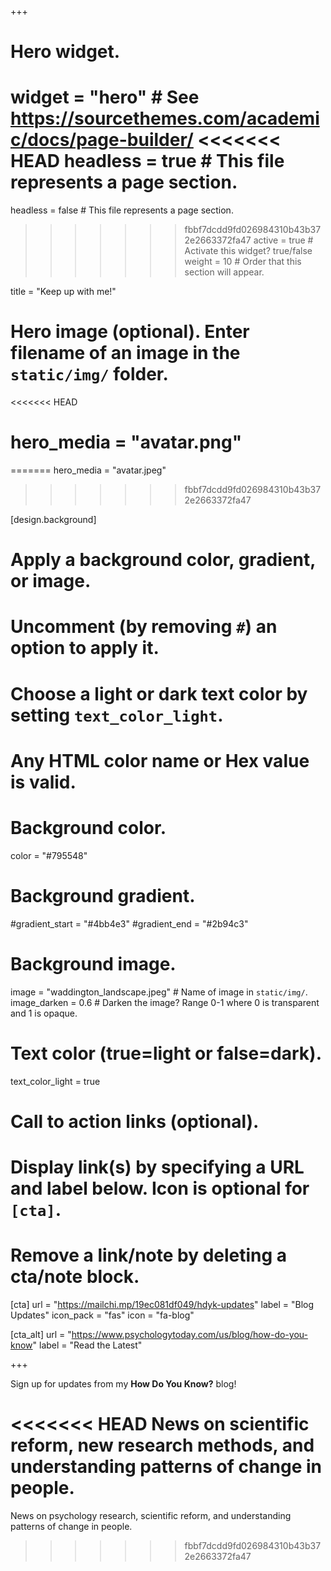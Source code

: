 +++
# Hero widget.
widget = "hero"  # See https://sourcethemes.com/academic/docs/page-builder/
<<<<<<< HEAD
headless = true  # This file represents a page section.
=======
headless = false  # This file represents a page section.
>>>>>>> fbbf7dcdd9fd026984310b43b372e2663372fa47
active = true  # Activate this widget? true/false
weight = 10  # Order that this section will appear.

title = "Keep up with me!"

# Hero image (optional). Enter filename of an image in the `static/img/` folder.
<<<<<<< HEAD
# hero_media = "avatar.png"
=======
hero_media = "avatar.jpeg"
>>>>>>> fbbf7dcdd9fd026984310b43b372e2663372fa47

[design.background]
  # Apply a background color, gradient, or image.
  #   Uncomment (by removing `#`) an option to apply it.
  #   Choose a light or dark text color by setting `text_color_light`.
  #   Any HTML color name or Hex value is valid.

  # Background color.
  color = "#795548"

  # Background gradient.
  #gradient_start = "#4bb4e3"
  #gradient_end = "#2b94c3"

  # Background image.
  image = "waddington_landscape.jpeg"  # Name of image in `static/img/`.
  image_darken = 0.6  # Darken the image? Range 0-1 where 0 is transparent and 1 is opaque.

  # Text color (true=light or false=dark).
  text_color_light = true

# Call to action links (optional).
#   Display link(s) by specifying a URL and label below. Icon is optional for `[cta]`.
#   Remove a link/note by deleting a cta/note block.
[cta]
  url = "https://mailchi.mp/19ec081df049/hdyk-updates"
  label = "Blog Updates"
  icon_pack = "fas"
  icon = "fa-blog"

[cta_alt]
  url = "https://www.psychologytoday.com/us/blog/how-do-you-know"
  label = "Read the Latest"

+++

Sign up for updates from my **How Do You Know?** blog!

<<<<<<< HEAD
News on scientific reform, new research methods, and understanding patterns of change in people.
=======
News on psychology research, scientific reform, and understanding patterns of change in people.
>>>>>>> fbbf7dcdd9fd026984310b43b372e2663372fa47

